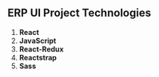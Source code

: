 ## ERP UI Project Technologies

1. **React** 
2. **JavaScript**
3. **React-Redux**
4. **Reactstrap** 
5. **Sass**
